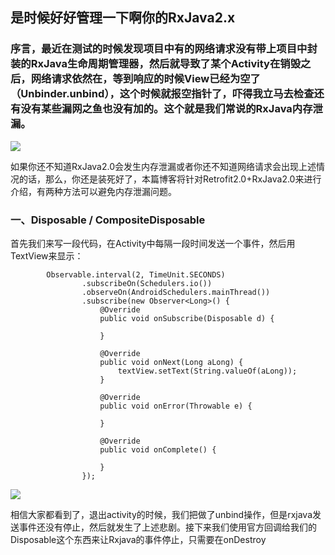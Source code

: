## 是时候好好管理一下啊你的RxJava2.x

### 序言，最近在测试的时候发现项目中有的网络请求没有带上项目中封装的RxJava生命周期管理器，然后就导致了某个Activity在销毁之后，网络请求依然在，等到响应的时候View已经为空了（Unbinder.unbind），这个时候就报空指针了，吓得我立马去检查还有没有某些漏网之鱼也没有加的。这个就是我们常说的RxJava内存泄漏。

![](http://ooaap25kv.bkt.clouddn.com/18-6-22/24237331.jpg)

如果你还不知道RxJava2.0会发生内存泄漏或者你还不知道网络请求会出现上述情况的话，那么，你还是装死好了，本篇博客将针对Retrofit2.0+RxJava2.0来进行介绍，有两种方法可以避免内存泄漏问题。

### 一、Disposable / CompositeDisposable

首先我们来写一段代码，在Activity中每隔一段时间发送一个事件，然后用TextView来显示：

```
        Observable.interval(2, TimeUnit.SECONDS)
                .subscribeOn(Schedulers.io())
                .observeOn(AndroidSchedulers.mainThread())
                .subscribe(new Observer<Long>() {
                    @Override
                    public void onSubscribe(Disposable d) {

                    }

                    @Override
                    public void onNext(Long aLong) {
                        textView.setText(String.valueOf(aLong));
                    }

                    @Override
                    public void onError(Throwable e) {

                    }

                    @Override
                    public void onComplete() {

                    }
                });
```

![](http://ooaap25kv.bkt.clouddn.com/18-6-22/78624525.jpg)

相信大家都看到了，退出activity的时候，我们把做了unbind操作，但是rxjava发送事件还没有停止，然后就发生了上述悲剧。接下来我们使用官方回调给我们的Disposable这个东西来让Rxjava的事件停止，只需要在onDestroy